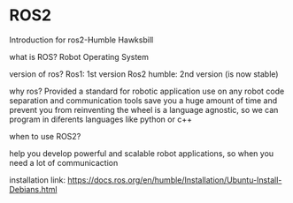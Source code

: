 # ROS2
Introduction for ros2-Humble Hawksbill

what is ROS? 
Robot Operating System 

version of ros?
Ros1: 1st version
Ros2 humble: 2nd version (is now stable)


why ros?
Provided a standard for robotic application 
use on any robot
code separation and communication tools 
save you a huge amount of time and prevent you from reinventing the wheel 
is a language agnostic, so we can program in diferents languages like python or c++

when to use ROS2?

help you develop powerful and scalable robot applications, so when you need a lot of communicaction 


installation link: https://docs.ros.org/en/humble/Installation/Ubuntu-Install-Debians.html

